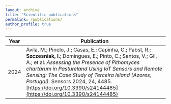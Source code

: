 ```yaml
---
layout: archive
title: "Scientific publications"
permalink: /publications/
author_profile: true
---
```


Year  | Publication
------------- | -------------
2024  | Ávila, M.; Pinelo, J.; Casas, E.; Capinha, C.; Pabst, R.; **Szczesniak, I.**; Domingues, E.; Pinto, C.; Santos, V.; Gil, A.; et al. *Assessing the Presence of Pithomyces chartarum in Pastureland Using IoT Sensors and Remote Sensing: The Case Study of Terceira Island (Azores, Portugal)*. Sensors 2024, 24, 4485. [https://doi.org/10.3390/s24144485](https://doi.org/10.3390/s24144485)
